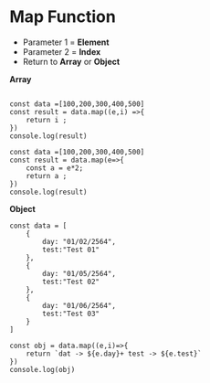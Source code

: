 # Map Function
- Parameter  1 = **Element**
- Parameter  2 = **Index**
- Return to **Array** or **Object**

**Array**

<code language="javascript">
const data =[100,200,300,400,500]
const result = data.map((e,i) =>{
    return i ;
})
console.log(result)
</code>

<code language="javascript">
const data =[100,200,300,400,500]
const result = data.map(e=>{
    const a = e*2;
    return a ;
})
console.log(result)
</code>


**Object**


```
const data = [
    {
        day: "01/02/2564",
        test:"Test 01"
    },
    {
        day: "01/05/2564",
        test:"Test 02"
    },
    {
        day: "01/06/2564",
        test:"Test 03"
    }
]

const obj = data.map((e,i)=>{
    return `dat -> ${e.day}+ test -> ${e.test}`
})
console.log(obj)
```
